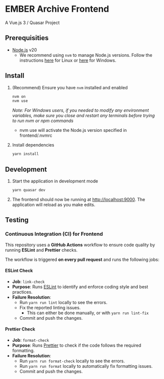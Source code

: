 # EMBER Archive Frontend

A Vue.js 3 / Quasar Project

## Prerequisities

- [Node.js](https://nodejs.org/en) v20
  - We recommend using `nvm` to manage Node.js versions. Follow the instructions [here](https://github.com/nvm-sh/nvm) for Linux or [here](https://github.com/coreybutler/nvm-windows) for Windows.

## Install

1. (Recommend) Ensure you have `nvm` installed and enabled

   ```bash
   nvm on
   nvm use
   ```

   _Note: For Windows users, if you needed to modify any environment variables, make sure you close and restart any terminals before trying to run nvm or npm commands_

   - nvm use will activate the Node.js version specified in frontend/.nvmrc

1. Install dependencies

   ```bash
   yarn install
   ```

## Development

1. Start the application in development mode

   ```bash
   yarn quasar dev
   ```

1. The frontend should now be running at [http://localhost:9000](). The application will reload as you make edits.

## Testing

### Continuous Integration (CI) for Frontend

This repository uses a **GitHub Actions** workflow to ensure code quality by running **ESLint** and **Prettier** checks.

The workflow is triggered **on every pull request** and runs the following jobs:

#### ESLint Check

- **Job**: `link-check`
- **Purpose**: Runs [ESLint](https://eslint.org/) to identify and enforce coding style and best practices.
- **Failure Resolution**:
  - Run `yarn run lint` locally to see the errors.
  - Fix the reported linting issues.
    - This can either be done manually, or with `yarn run lint-fix`
  - Commit and push the changes.

#### Prettier Check

- **Job**: `format-check`
- **Purpose**: Runs [Prettier](https://prettier.io/) to check if the code follows the required formatting.
- **Failure Resolution**:
  - Run `yarn run format-check` locally to see the errors.
  - Run `yarn run format` locally to automatically fix formatting issues.
  - Commit and push the changes.
